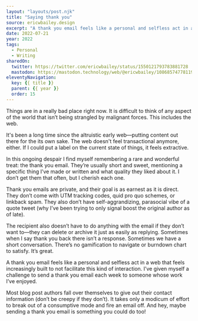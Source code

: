 ```yaml
---
layout: "layouts/post.njk"
title: "Saying thank you"
source: ericwbailey.design
excerpt: "A thank you email feels like a personal and selfless act in a web that feels increasingly built to not facilitate this kind of interaction"
date: 2022-07-21
year: 2022
tags:
  - Personal
  - Writing
sharedOn:
  twitter: https://twitter.com/ericwbailey/status/1550121793783881728
  mastodon: https://mastodon.technology/web/@ericwbailey/108685747781198503
eleventyNavigation:
  key: {{ title }}
  parent: {{ year }}
  order: 15
---
```


Things are in a really bad place right now. It is difficult to think of any aspect of the world that isn’t being strangled by malignant forces. This includes the web.

It's been a long time since the altruistic early web—putting content out there for the its own sake. The web doesn't feel transactional anymore, either. If I could put a label on the current state of things, it feels extractive.

In this ongoing despair I find myself remembering a rare and wonderful treat: the thank you email. They’re usually short and sweet, mentioning a specific thing I’ve made or written and what quality they liked about it. I don’t get them that often, but I cherish each one.

Thank you emails are private, and their goal is as earnest as it is direct. They don’t come with UTM tracking codes, quid pro quo schemes, or linkback spam. They also don’t have self-aggrandizing, parasocial vibe of a quote tweet (why I’ve been trying to only signal boost the original author as of late).

The recipient also doesn’t have to do anything with the email if they don’t want to—they can delete or archive it just as easily as replying. Sometimes when I say thank you back there isn’t a response. Sometimes we have a short conversation. There’s no gamification to navigate or burndown chart to satisfy. It’s great.

A thank you email feels like a personal and selfless act in a web that feels increasingly built to not facilitate this kind of interaction. I’ve given myself a challenge to send a thank you email each week to someone whose work I’ve enjoyed.

Most blog post authors fall over themselves to give out their contact information (don’t be creepy if they don’t). It takes only a modicum of effort to break out of a consumptive mode and fire an email off. And hey, maybe sending a thank you email is something you could do too!
